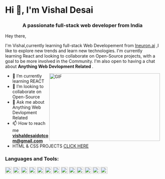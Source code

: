 

<h1 align="left">Hi 👋, I'm Vishal Desai</h1>
<h3 align="center">A passionate full-stack web developer from India</h3>

<p>Hey there,</p> 

<p>
  I'm Vishal,currently learning  full-stack Web Developement from <a href="https://ineuron.ai" target="_blank">Ineuron.ai</a> ,I like to explore new trends and learn new technologies. I'm currently learning React and looking to collaborate on  Open-Source projects, with a goal to be more involved in the Community. I'm also open to having a chat about <b> Anything Web Devlopment Related </b>.
</p>

<img align="right" alt="GIF" src="https://camo.githubusercontent.com/cae12fddd9d6982901d82580bdf321d81fb299141098ca1c2d4891870827bf17/68747470733a2f2f6d69726f2e6d656469756d2e636f6d2f6d61782f313336302f302a37513379765349765f7430696f4a2d5a2e676966" width="360" height="220" />



- 🌱 I’m currently learning REACT
- 👯 I’m looking to collaborate on Open-Source
- 💬 Ask me about Anything Web Devlopment Related
- 📫 How to reach me **vishaldesaidotcom@gmail.com**
- HTML & CSS PROJECTS [CLICK HERE](https://github.com/DesaiVishal-16/FSJS2.O/tree/main/HTML%20CSS%20Assignment)



### Languages and Tools:
<p>
<img alt="html5" width="22px" src="https://cdn-icons-png.flaticon.com/512/5968/5968267.png"/>
<img alt="css3" width="22px" src="https://cdn-icons-png.flaticon.com/512/5968/5968242.png"/>
<img alt="tailwind" width="22px" src="https://upload.wikimedia.org/wikipedia/commons/d/d5/Tailwind_CSS_Logo.svg"/>
<img alt="git" width="22px" src="https://cdn.iconscout.com/icon/free/png-256/git-16-1175195.png"/>
<img alt="JavaScript" width="22px" src="https://cdn-icons-png.flaticon.com/512/5968/5968292.png"/>
<img alt="bootstrap" width="22px" src="https://cdn-icons-png.flaticon.com/512/5968/5968672.png"/>
<img alt="mongoDB" width="22px" src="https://cdn.iconscout.com/icon/free/png-256/mongodb-5-1175140.png"/>
<img alt="angular" width="22px" src="https://cdn.iconscout.com/icon/free/png-256/angular-226066.png"/>
<img alt="sql" width="22px" src="https://cdn-icons-png.flaticon.com/512/4248/4248443.png"/>
<img alt="react" width="22px" src="https://cdn.iconscout.com/icon/free/png-256/react-4-1175110.png"/>
<img alt="redux" width="22px" src="https://cdn.iconscout.com/icon/free/png-256/redux-3521674-2945118.png"/>
<img alt="vuejs" width="22px" src="https://cdn.iconscout.com/icon/free/png-256/vue-282497.png"/>
<img alt="nodejs" width="22px" src="https://cdn.iconscout.com/icon/free/png-256/nodejs-2-226035.png"/>
</p>

#





